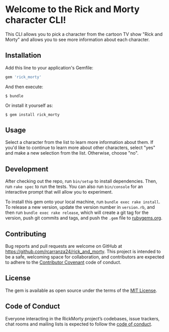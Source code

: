 # Welcome to the Rick and Morty character CLI!
This CLI allows you to pick a character from the cartoon TV show "Rick and Morty" and allows you to see more information about each character.

## Installation

Add this line to your application's Gemfile:

```ruby
gem 'rick_morty'
```

And then execute:

    $ bundle

Or install it yourself as:

    $ gem install rick_morty

## Usage

Select a character from the list to learn more information about them. If you'd like to continue to learn more about other characters, select "yes" and make a new selection from the list. Otherwise, choose "no".

## Development

After checking out the repo, run `bin/setup` to install dependencies. Then, run `rake spec` to run the tests. You can also run `bin/console` for an interactive prompt that will allow you to experiment.

To install this gem onto your local machine, run `bundle exec rake install`. To release a new version, update the version number in `version.rb`, and then run `bundle exec rake release`, which will create a git tag for the version, push git commits and tags, and push the `.gem` file to [rubygems.org](https://rubygems.org).

## Contributing

Bug reports and pull requests are welcome on GitHub at https://github.com/rcarranza24/rick_and_morty. This project is intended to be a safe, welcoming space for collaboration, and contributors are expected to adhere to the [Contributor Covenant](http://contributor-covenant.org) code of conduct.

## License

The gem is available as open source under the terms of the [MIT License](https://opensource.org/licenses/MIT).

## Code of Conduct

Everyone interacting in the RickMorty project’s codebases, issue trackers, chat rooms and mailing lists is expected to follow the [code of conduct](https://github.com/rcarranza24/rick_morty/blob/master/CODE_OF_CONDUCT.md).
